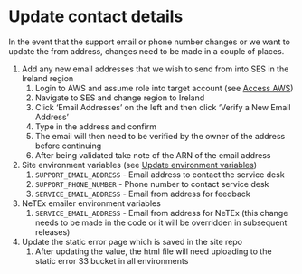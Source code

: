 # Update contact details

In the event that the support email or phone number changes or we want to update the from address, changes need to be made in a couple of places.

1. Add any new email addresses that we wish to send from into SES in the Ireland region
   1. Login to AWS and assume role into target account (see [Access AWS](./access-aws.md))
   2. Navigate to SES and change region to Ireland
   3. Click ‘Email Addresses’ on the left and then click ‘Verify a New Email Address’
   4. Type in the address and confirm
   5. The email will then need to be verified by the owner of the address before continuing
   6. After being validated take note of the ARN of the email address
2. Site environment variables (see [Update environment variables](./update-environment-variables.md))
   1. `SUPPORT_EMAIL_ADDRESS` - Email address to contact the service desk
   2. `SUPPORT_PHONE_NUMBER` - Phone number to contact service desk
   3. `SERVICE_EMAIL_ADDRESS` - Email from address for feedback
3. NeTEx emailer environment variables
   1. `SERVICE_EMAIL_ADDRESS` - Email from address for NeTEx (this change needs to be made in the code or it will be overridden in subsequent releases)
4. Update the static error page which is saved in the site repo
   1. After updating the value, the html file will need uploading to the static error S3 bucket in all environments
